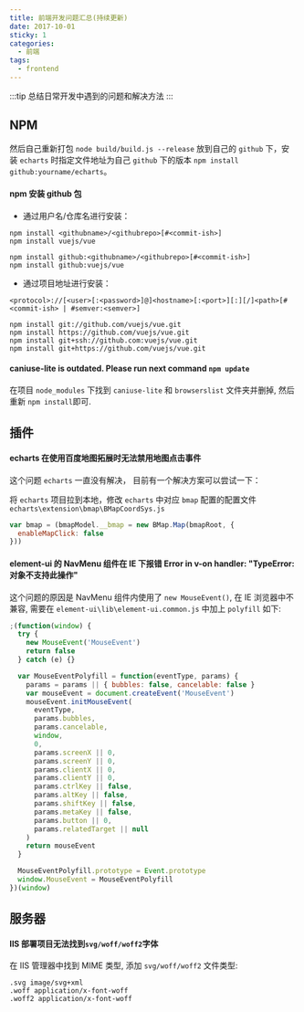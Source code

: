 ```yaml
---
title: 前端开发问题汇总(持续更新)
date: 2017-10-01
sticky: 1
categories:
  - 前端
tags:
  - frontend
---
```


:::tip
总结日常开发中遇到的问题和解决方法
:::

<!-- more -->

## NPM

然后自己重新打包 `node build/build.js --release` 放到自己的 `github` 下，安装 `echarts` 时指定文件地址为自己 `github` 下的版本 `npm install github:yourname/echarts`。

#### npm 安装 github 包

- 通过用户名/仓库名进行安装：

```
npm install <githubname>/<githubrepo>[#<commit-ish>]
npm install vuejs/vue

npm install github:<githubname>/<githubrepo>[#<commit-ish>]
npm install github:vuejs/vue
```

- 通过项目地址进行安装：

```
<protocol>://[<user>[:<password>]@]<hostname>[:<port>][:][/]<path>[#<commit-ish> | #semver:<semver>]

npm install git://github.com/vuejs/vue.git
npm install https://github.com/vuejs/vue.git
npm install git+ssh://github.com:vuejs/vue.git
npm install git+https://github.com/vuejs/vue.git
```

#### caniuse-lite is outdated. Please run next command `npm update`

在项目 `node_modules` 下找到 `caniuse-lite` 和 `browserslist` 文件夹并删掉, 然后重新 `npm install`即可.

## 插件

#### echarts 在使用百度地图拓展时无法禁用地图点击事件

这个问题 `echarts` 一直没有解决， 目前有一个解决方案可以尝试一下：

将 `echarts` 项目拉到本地，修改 `echarts` 中对应 `bmap` 配置的配置文件 `echarts\extension\bmap\BMapCoordSys.js`

```js
var bmap = (bmapModel.__bmap = new BMap.Map(bmapRoot, {
  enableMapClick: false
}))
```

#### element-ui 的 NavMenu 组件在 IE 下报错 Error in v-on handler: "TypeError: 对象不支持此操作"

这个问题的原因是 NavMenu 组件内使用了 `new MouseEvent()`, 在 IE 浏览器中不兼容, 需要在 `element-ui\lib\element-ui.common.js` 中加上 `polyfill` 如下:

```js
;(function(window) {
  try {
    new MouseEvent('MouseEvent')
    return false
  } catch (e) {}

  var MouseEventPolyfill = function(eventType, params) {
    params = params || { bubbles: false, cancelable: false }
    var mouseEvent = document.createEvent('MouseEvent')
    mouseEvent.initMouseEvent(
      eventType,
      params.bubbles,
      params.cancelable,
      window,
      0,
      params.screenX || 0,
      params.screenY || 0,
      params.clientX || 0,
      params.clientY || 0,
      params.ctrlKey || false,
      params.altKey || false,
      params.shiftKey || false,
      params.metaKey || false,
      params.button || 0,
      params.relatedTarget || null
    )
    return mouseEvent
  }

  MouseEventPolyfill.prototype = Event.prototype
  window.MouseEvent = MouseEventPolyfill
})(window)
```

## 服务器

#### IIS 部署项目无法找到`svg/woff/woff2`字体

在 IIS 管理器中找到 MIME 类型, 添加 `svg/woff/woff2` 文件类型:

```
.svg image/svg+xml
.woff application/x-font-woff
.woff2 application/x-font-woff
```
